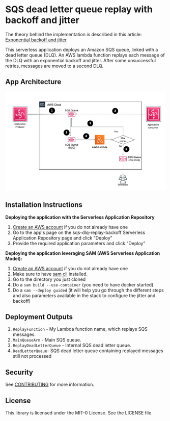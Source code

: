 # SQS dead letter queue replay with backoff and jitter

The theory behind the implementation is described in this article: [Exponential backoff and jitter](https://aws.amazon.com/blogs/architecture/exponential-backoff-and-jitter/)

This serverless application deploys an Amazon SQS queue, linked with a dead letter queue (DLQ). An AWS lambda function replays each message of the DLQ with an exponential backoff and jitter. After some unsuccessful retries, messages are moved to a second DLQ.

## App Architecture

![Architecture diagram](SQS_replay.png)

## Installation Instructions

**Deploying the application with the Serverless Application Repository**

1. [Create an AWS account](https://portal.aws.amazon.com/gp/aws/developer/registration/index.html) if you do not already have one
1. Go to the app's page on the sqs-dlq-replay-backoff Serverless Application Repository page and click "Deploy"
1. Provide the required application parameters and click "Deploy"

**Deploying the application leveraging SAM (AWS Serverless Application Model):**

1. [Create an AWS account](https://portal.aws.amazon.com/gp/aws/developer/registration/index.html) if you do not already have one
1. Make sure to have [sam cli](https://docs.aws.amazon.com/serverless-application-model/latest/developerguide/serverless-sam-cli-install.html) installed.
1. Go to the directory you just cloned
1. Do a `sam build --use-container` (you need to have docker started)
1. Do a `sam --deploy guided` (it will help you go through the different steps and also parameters available in the stack to configure the jitter and backoff)


## Deployment Outputs

1. `ReplayFunction` - My Lambda function name, which replays SQS messages.
1. `MainQueueArn` - Main SQS queue.
1. `ReplayDeadLetterQueue` - Internal SQS dead letter queue.
1. `DeadLetterQueue`- SQS dead letter queue containing replayed messages still not processed

## Security

See [CONTRIBUTING](CONTRIBUTING.md#security-issue-notifications) for more information.

## License

This library is licensed under the MIT-0 License. See the LICENSE file.

